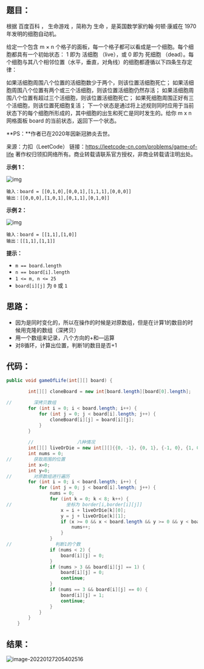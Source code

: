 ## 题目：

根据 百度百科 ， 生命游戏 ，简称为 生命 ，是英国数学家约翰·何顿·康威在 1970 年发明的细胞自动机。

给定一个包含 m × n 个格子的面板，每一个格子都可以看成是一个细胞。每个细胞都具有一个初始状态： 1 即为 活细胞 （live），或 0 即为 死细胞 （dead）。每个细胞与其八个相邻位置（水平，垂直，对角线）的细胞都遵循以下四条生存定律：

如果活细胞周围八个位置的活细胞数少于两个，则该位置活细胞死亡；
如果活细胞周围八个位置有两个或三个活细胞，则该位置活细胞仍然存活；
如果活细胞周围八个位置有超过三个活细胞，则该位置活细胞死亡；
如果死细胞周围正好有三个活细胞，则该位置死细胞复活；
下一个状态是通过将上述规则同时应用于当前状态下的每个细胞所形成的，其中细胞的出生和死亡是同时发生的。给你 m x n 网格面板 board 的当前状态，返回下一个状态。

**PS：**作者已在2020年因新冠肺炎去世。

来源：力扣（LeetCode）
链接：https://leetcode-cn.com/problems/game-of-life
著作权归领扣网络所有。商业转载请联系官方授权，非商业转载请注明出处。



<!--more-->

**示例 1：**

![img](https://gitee.com/misteryliu/typora/raw/master/image/grid1.jpg)

```
输入：board = [[0,1,0],[0,0,1],[1,1,1],[0,0,0]]
输出：[[0,0,0],[1,0,1],[0,1,1],[0,1,0]]
```

**示例 2：**

![img](https://gitee.com/misteryliu/typora/raw/master/image/grid2.jpg)

```
输入：board = [[1,1],[1,0]]
输出：[[1,1],[1,1]]
```

**提示：**

- `m == board.length`
- `n == board[i].length`
- `1 <= m, n <= 25`
- `board[i][j]` 为 `0` 或 `1`

## 思路：

- 因为是同时变化的，所以在操作的时候是对原数组，但是在计算1的数目的时候用克隆的数组（深拷贝）
- 用一个数组来记录，八个方向的+和—运算
- 对8循环，计算出位置，判断1的数目是否+1

## 代码：

```java
public void gameOfLife(int[][] board) {

        int[][] cloneBoard = new int[board.length][board[0].length];

//        深拷贝数组
        for (int i = 0; i < board.length; i++) {
            for (int j = 0; j < board[i].length; j++) {
                cloneBoard[i][j] = board[i][j];
            }
        }
        
        //                八种情况
        int[][] liveOrDie = new int[][]{{0, -1}, {0, 1}, {-1, 0}, {1, 0}, {-1, -1}, {-1, 1}, {1, -1}, {1, 1}};
        int nums = 0;
//        获取周围的位置
        int x=0;
        int y=0;
//        对原数组进行遍历
        for (int i = 0; i < board.length; i++) {
            for (int j = 0; j < board[i].length; j++) {
                nums = 0;
                for (int k = 0; k < 8; k++) {
//                    坐标为 border[i,border[i][j]]
                    x = i + liveOrDie[k][0];
                    y = j + liveOrDie[k][1];
                    if (x >= 0 && x < board.length && y >= 0 && y < board[i].length && cloneBoard[x][y] == 1) {
                        nums++;
                    }
                }
//                判断1的个数
                if (nums < 2) {
                    board[i][j] = 0;
                }
                if (nums > 3 && board[i][j] == 1) {
                    board[i][j] = 0;
                    continue;
                }
                if (nums == 3 && board[i][j] == 0) {
                    board[i][j] = 1;
                    continue;
                }
            }
        }
    }
```

## 结果：

![image-20220127205402516](https://gitee.com/misteryliu/typora/raw/master/image/image-20220127205402516.png)